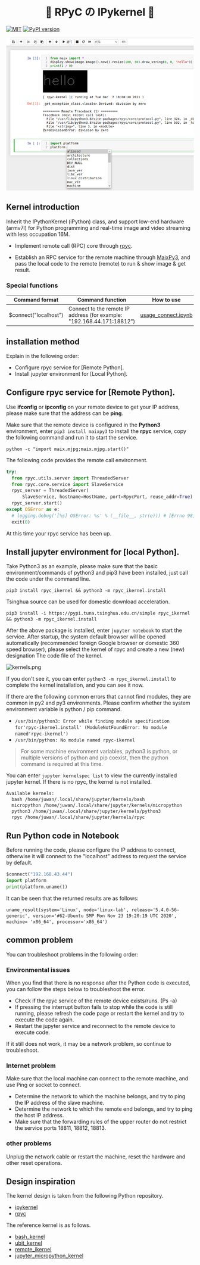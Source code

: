 
<p align="center">
    <h1 align="center">💮 RPyC の IPykernel 🐹</h1>
</p>

[![MIT](https://img.shields.io/badge/license-MIT-blue.svg)](./LICENSE)
[![PyPI version](https://badge.fury.io/py/rpyc-ikernel.svg)](https://badge.fury.io/py/rpyc-ikernel)

![index.png](./images/index.png)

## Kernel introduction

Inherit the IPythonKernel (iPython) class, and support low-end hardware (armv7l) for Python programming and real-time image and video streaming with less occupation 16M.

- Implement remote call (RPC) core through [rpyc](https://github.com/tomerfiliba-org/rpyc).

- Establish an RPC service for the remote machine through [MaixPy3](https://github.com/sipeed/MaixPy3), and pass the local code to the remote (remote) to run & show image & get result.

### Special functions

| Command format | Command function | How to use |
| ---- | ---- | ---- |
| $connect("localhost") | Connect to the remote IP address (for example: "192.168.44.171:18812") | [usage_connect.ipynb](./tests/usage_connect.ipynb) |

## installation method

Explain in the following order:

- Configure rpyc service for [Remote Python].
- Install jupyter environment for [Local Python].

## Configure rpyc service for [Remote Python].

Use **ifconfig** or **ipconfig** on your remote device to get your IP address, please make sure that the address can be **ping**.

Make sure that the remote device is configured in the **Python3** environment, enter `pip3 install maixpy3` to install the **rpyc** service, copy the following command and run it to start the service.

```shell
python -c "import maix.mjpg;maix.mjpg.start()"
```

The following code provides the remote call environment.

```python
try:
  from rpyc.utils.server import ThreadedServer
  from rpyc.core.service import SlaveService
  rpyc_server = ThreadedServer(
      SlaveService, hostname=HostName, port=RpycPort, reuse_addr=True)
  rpyc_server.start()
except OSError as e:
  # logging.debug('[%s] OSError: %s' % (__file__, str(e))) # [Errno 98] Address already in use
  exit(0)
```

At this time your rpyc service has been up.

## Install jupyter environment for [local Python].

Take Python3 as an example, please make sure that the basic environment/commands of python3 and pip3 have been installed, just call the code under the command line.

```shell
pip3 install rpyc_ikernel && python3 -m rpyc_ikernel.install
```

Tsinghua source can be used for domestic download acceleration.

```shell
pip3 install -i https://pypi.tuna.tsinghua.edu.cn/simple rpyc_ikernel && python3 -m rpyc_ikernel.install
```

After the above package is installed, enter `jupyter notebook` to start the service. After startup, the system default browser will be opened automatically (recommended foreign Google browser or domestic 360 speed browser), please select the kernel of rpyc and create a new (new) designation The code file of the kernel.

![kernels.png](./images/kernels.png)

If you don't see it, you can enter `python3 -m rpyc_ikernel.install` to complete the kernel installation, and you can see it now.

If there are the following common errors that cannot find modules, they are common in py2 and py3 environments. Please confirm whether the system environment variable is python / pip command.

- `/usr/bin/python3: Error while finding module specification for'rpyc-ikernel.install' (ModuleNotFoundError: No module named'rpyc-ikernel')`
- `/usr/bin/python: No module named rpyc-ikernel`

> For some machine environment variables, python3 is python, or multiple versions of python and pip coexist, then the python command is required at this time.

You can enter `jupyter kernelspec list` to view the currently installed jupyter kernel. If there is no rpyc, the kernel is not installed.

```shell
Available kernels:
  bash /home/juwan/.local/share/jupyter/kernels/bash
  micropython /home/juwan/.local/share/jupyter/kernels/micropython
  python3 /home/juwan/.local/share/jupyter/kernels/python3
  rpyc /home/juwan/.local/share/jupyter/kernels/rpyc
```

## Run Python code in Notebook

Before running the code, please configure the IP address to connect, otherwise it will connect to the "localhost" address to request the service by default.

```python
$connect("192.168.43.44")
import platform
print(platform.uname())
```

It can be seen that the returned results are as follows:

```shell
uname_result(system='Linux', node='linux-lab', release='5.4.0-56-generic', version='#62-Ubuntu SMP Mon Nov 23 19:20:19 UTC 2020', machine= 'x86_64', processor='x86_64')
```

## common problem

You can troubleshoot problems in the following order:

### Environmental issues

When you find that there is no response after the Python code is executed, you can follow the steps below to troubleshoot the error.

- Check if the rpyc service of the remote device exists/runs. (Ps -a)
- If pressing the interrupt button fails to stop while the code is still running, please refresh the code page or restart the kernel and try to execute the code again.
- Restart the jupyter service and reconnect to the remote device to execute code.

If it still does not work, it may be a network problem, so continue to troubleshoot.

### Internet problem

Make sure that the local machine can connect to the remote machine, and use Ping or socket to connect.

- Determine the network to which the machine belongs, and try to ping the IP address of the slave machine.
- Determine the network to which the remote end belongs, and try to ping the host IP address.
- Make sure that the forwarding rules of the upper router do not restrict the service ports 18811, 18812, 18813.

### other problems

Unplug the network cable or restart the machine, reset the hardware and other reset operations.

## Design inspiration

The kernel design is taken from the following Python repository.

- [ipykernel](https://github.com/ipython/ipykernel)
- [rpyc](https://github.com/tomerfiliba-org/rpyc)

The reference kernel is as follows.

- [bash_kernel](https://github.com/takluyver/bash_kernel)
- [ubit_kernel](https://github.com/takluyver/ubit_kernel)
- [remote_ikernel](https://github.com/tdaff/remote_ikernel)
- [jupyter_micropython_kernel](https://github.com/goatchurchprime/jupyter_micropython_kernel)
